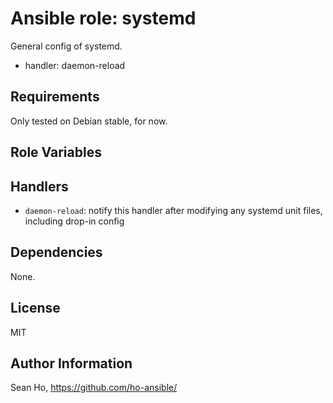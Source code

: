 # Ansible role: systemd
General config of systemd.

+ handler: daemon-reload

## Requirements
Only tested on Debian stable, for now.

## Role Variables

## Handlers
+ `daemon-reload`: notify this handler after modifying any
  systemd unit files, including drop-in config

## Dependencies
None.

## License
MIT

## Author Information
Sean Ho, https://github.com/ho-ansible/
